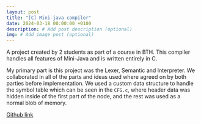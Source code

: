 ```yaml
---
layout: post
title: "[C] Mini-java compiler"
date: 2024-03-18 00:00:00 +0100
description: # Add post description (optional)
img: # Add image post (optional)
---
```


A project created by 2 students as part of a course in BTH. This compiler handles all features of Mini-Java and is written entirely in C. 

My primary part is this project was the Lexer, Semantic and Interpreter. We collaborated in all of the parts and ideas used where agreed on by both parties before implementation. We used a custom data structure to handle the symbol table which can be seen in the `CFG.c`, where header data was hidden inside of the first part of the node, and the rest was used as a normal blob of memory.

[Github link](https://github.com/Danhall01/DV1656_Compiler)